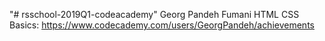 "# rsschool-2019Q1-codeacademy" 
Georg Pandeh Fumani
HTML CSS Basics: https://www.codecademy.com/users/GeorgPandeh/achievements
